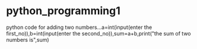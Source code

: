 # python_programming1
python code for adding two numbers...a=int(input(enter the first_no)),b=int(input(enter the second_no)),sum=a+b,print("the sum of two numbers is",sum)
